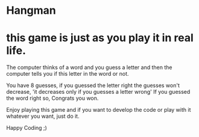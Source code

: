# Hangman

# this game is just as you play it in real life.

The computer thinks of a word and you guess a letter and then the computer tells you if this letter in the word or not.

You have 8 guesses, if you guessed the letter right the guesses won't decrease, 'it decreases only if you guesses a letter wrong'
If you guessed the word right so, Congrats you won.

Enjoy playing this game and if you want to develop the code or play with it whatever you want, just do it.

Happy Coding ;)
